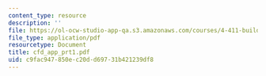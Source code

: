 ```yaml
---
content_type: resource
description: ''
file: https://ol-ocw-studio-app-qa.s3.amazonaws.com/courses/4-411-building-technology-laboratory-spring-2004/c9fac947850ec20dd69731b421239df8_cfd_app_prt1.pdf
file_type: application/pdf
resourcetype: Document
title: cfd_app_prt1.pdf
uid: c9fac947-850e-c20d-d697-31b421239df8
---
```

